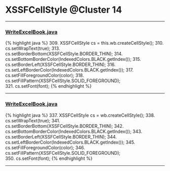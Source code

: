 # XSSFCellStyle @Cluster 14

***

### [WriteExcelBook.java](https://searchcode.com/codesearch/view/93053244/)
{% highlight java %}
309. XSSFCellStyle cs = this.wb.createCellStyle();
310.   cs.setWrapText(true);
313.   cs.setBorderBottom(XSSFCellStyle.BORDER_THIN);
314.   cs.setBottomBorderColor(IndexedColors.BLACK.getIndex());
315.   cs.setBorderLeft(XSSFCellStyle.BORDER_THIN);
316.   cs.setLeftBorderColor(IndexedColors.BLACK.getIndex());
317.   cs.setFillForegroundColor(color);
318.   cs.setFillPattern(XSSFCellStyle.SOLID_FOREGROUND);   
321.   cs.setFont(font);
{% endhighlight %}

***

### [WriteExcelBook.java](https://searchcode.com/codesearch/view/93053244/)
{% highlight java %}
337. XSSFCellStyle cs = wb.createCellStyle();
338.   cs.setWrapText(true);
341.   cs.setBorderBottom(XSSFCellStyle.BORDER_THIN);
342.   cs.setBottomBorderColor(IndexedColors.BLACK.getIndex());
343.   cs.setBorderLeft(XSSFCellStyle.BORDER_THIN);
344.   cs.setLeftBorderColor(IndexedColors.BLACK.getIndex());
345.   cs.setFillForegroundColor(color);
346.   cs.setFillPattern(XSSFCellStyle.SOLID_FOREGROUND);   
350.   cs.setFont(font);
{% endhighlight %}

***

